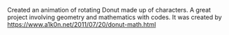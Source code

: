 Created an animation of rotating Donut made up of characters.
A great project involving geometry and mathematics with codes.
It was created by https://www.a1k0n.net/2011/07/20/donut-math.html
